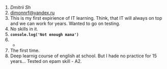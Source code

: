 1. *Dmitrii Sh*
1. dimonnrf@yandex.ru
1. This is my first expirience of IT learning. Think, that IT will always on top and we can work for years. Wanted to go on testing.
1. No skills in it.
1. **`console.log('Not enough mana')`**
1. *
1. The first time.
1. Deep learnig course of english at school. But I hade no practice for 15 years... Tested on epam skill - A2. 
